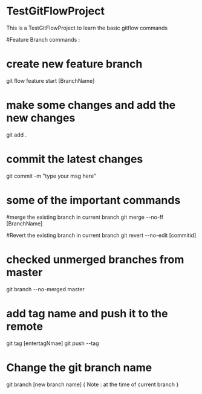 # TestGitFlowProject
This is a TestGitFlowProject to learn the basic gitflow commands 

#Feature Branch commands : 

# create new feature branch 
git flow feature start [BranchName]
# make some changes and add the new changes 
git add .
# commit the latest changes 
git commit -m "type your msg here"


# some of the important commands 


#merge the existing branch in current branch
git merge --no-ff [BranchName]

#Revert the existing branch in current branch
git revert --no-edit [commitid]

# checked unmerged branches from master
git branch --no-merged master

# add tag name and push it to the remote
git tag [entertagNmae]
git push --tag 

# Change the git branch name 
git branch [new branch name] { Note : at the time of current branch }  





